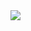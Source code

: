<img src="https://img.shields.io/badge/Spring boot-#6DB33F?style=flat-square&logo=springboot&logoColor=white"/>
